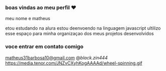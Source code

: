 ### boas vindas ao meu perfil ♥️

meu nome e matheus

etou estudando na alura
estou deenvoendo na linguagem javascript
ultilizo esse espaço para minha organizaçao dos meus projetos desenvolvidos

### voce entrar em contato comigo

matheus31barbosa10@gmail.com
@_black.zin444_
https://media.tenor.com/JNZvCXyhKogAAAAd/wheel-spinning.gif
